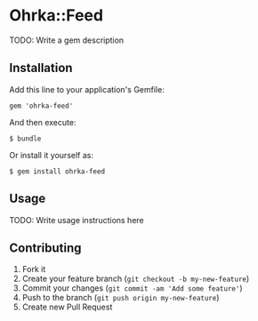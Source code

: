 # Ohrka::Feed

TODO: Write a gem description

## Installation

Add this line to your application's Gemfile:

    gem 'ohrka-feed'

And then execute:

    $ bundle

Or install it yourself as:

    $ gem install ohrka-feed

## Usage

TODO: Write usage instructions here

## Contributing

1. Fork it
2. Create your feature branch (`git checkout -b my-new-feature`)
3. Commit your changes (`git commit -am 'Add some feature'`)
4. Push to the branch (`git push origin my-new-feature`)
5. Create new Pull Request
